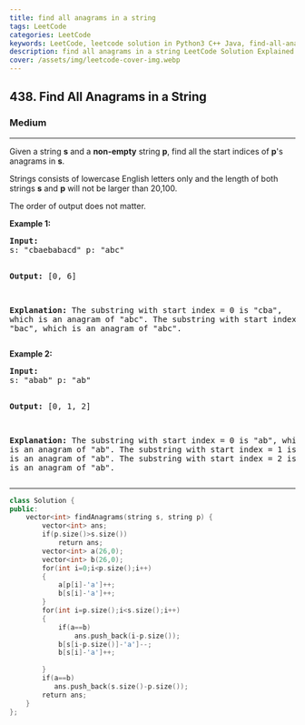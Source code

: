 ```yaml
---
title: find all anagrams in a string
tags: LeetCode
categories: LeetCode
keywords: LeetCode, leetcode solution in Python3 C++ Java, find-all-anagrams-in-a-string solution
description: find all anagrams in a string LeetCode Solution Explained
cover: /assets/img/leetcode-cover-img.webp
---
```



<h2>438. Find All Anagrams in a String</h2><h3>Medium</h3><hr><div><p>Given a string <b>s</b> and a <b>non-empty</b> string <b>p</b>, find all the start indices of <b>p</b>'s anagrams in <b>s</b>.</p>

<p>Strings consists of lowercase English letters only and the length of both strings <b>s</b> and <b>p</b> will not be larger than 20,100.</p>

<p>The order of output does not matter.</p>

<p><b>Example 1:</b>
</p><pre><b>Input:</b>
s: "cbaebabacd" p: "abc"

<b>Output:</b>
[0, 6]

<b>Explanation:</b>
The substring with start index = 0 is "cba", which is an anagram of "abc".
The substring with start index = 6 is "bac", which is an anagram of "abc".
</pre>
<p></p>

<p><b>Example 2:</b>
</p><pre><b>Input:</b>
s: "abab" p: "ab"

<b>Output:</b>
[0, 1, 2]

<b>Explanation:</b>
The substring with start index = 0 is "ab", which is an anagram of "ab".
The substring with start index = 1 is "ba", which is an anagram of "ab".
The substring with start index = 2 is "ab", which is an anagram of "ab".
</pre>
<p></p></div>

---




```cpp
class Solution {
public:
    vector<int> findAnagrams(string s, string p) {
        vector<int> ans;
        if(p.size()>s.size())
            return ans;
        vector<int> a(26,0);
        vector<int> b(26,0);
        for(int i=0;i<p.size();i++)
        {
            a[p[i]-'a']++;
            b[s[i]-'a']++;
        }
        for(int i=p.size();i<s.size();i++)
        {
            if(a==b)
                ans.push_back(i-p.size());
            b[s[i-p.size()]-'a']--;
            b[s[i]-'a']++;
            
        }
        if(a==b)
           ans.push_back(s.size()-p.size());
        return ans;
    }
};

```
